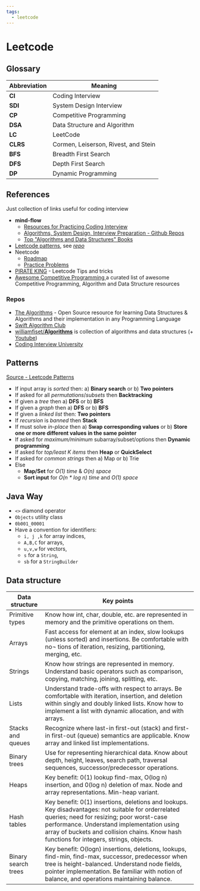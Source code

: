 ```yaml
---
tags:
  - leetcode
---
```


# Leetcode

## Glossary

Abbreviation | Meaning |
-|-
**CI**  | Coding Interview
**SDI** | System Design Interview
**CP**  | Competitive Programming  
**DSA** | Data Structure and Algorithm  
**LC**  | LeetCode  
**CLRS** | Cormen, Leiserson, Rivest, and Stein  
**BFS** | Breadth First Search  
**DFS** | Depth First Search  
**DP**  | Dynamic Programming

## References

Just collection of links useful for coding interview

- **mind-flow**
  - [Resources for Practicing Coding Interview](../../blog/2018/2018-12-28-tech-interview-coding-prep-res.md)
  - [Algorithms, System Design, Interview Preparation - Github Repos](../../blog/2019/2019-01-17-algorithms-system-design-interview-preparation.md)
  - [Top "Algorithms and Data Structures" Books](../../blog/2019/2019-01-13-alg-and-ds-books.md)
- [Leetcode patterns](https://seanprashad.com/leetcode-patterns/), see [*repo*](https://github.com/seanprashad/leetcode-patterns)
- Neetcode
  - [Roadmap](https://neetcode.io/roadmap)
  - [Practice Problems](https://neetcode.io/practice)
- [PIRATE KING](https://www.piratekingdom.com/) - Leetcode Tips and tricks
- [Awesome Competitive Programming ](https://github.com/lnishan/awesome-competitive-programming) a curated list of awesome Competitive Programming, Algorithm and Data Structure resources

### Repos

- [The Algorithms](https://github.com/TheAlgorithms) - Open Source resource for learning Data Structures & Algorithms and their implementation in any Programming Language
- [Swift Algorithm Club](https://github.com/raywenderlich/swift-algorithm-club)
- [williamfiset/**Algorithms**](https://github.com/williamfiset/Algorithms) is collection of algorithms and data structures (+ [Youtube](https://www.youtube.com/@WilliamFiset-videos))
- [Coding Interview University](https://github.com/jwasham/coding-interview-university)

## Patterns

[Source - Leetcode Patterns](https://seanprashad.com/leetcode-patterns/)

- If input array is *sorted* then: a) **Binary search** or b) **Two pointers**
- If asked for all *permutations*/*subsets* then **Backtracking**
- If given a *tree* then a) **DFS** or b) **BFS**
- If given a *graph* then a) **DFS** or b) **BFS**
- If given a *linked list* then: **Two pointers**
- If *recursion* is *banned* then **Stack**
- If must solve *in-place* then a) **Swap corresponding values** or b) **Store one or more different values in the same pointer**
- If asked for *maximum/minimum* subarray/subset/options then **Dynamic programming**
- If asked for *top/least K items* then **Heap** or **QuickSelect**
- If asked for *common strings* then a) Map or b) Trie
- Else
  - **Map/Set** for *O(1) time* & *O(n) space*
  - **Sort input** for *O(n * log n) time* and *O(1) space*

## Java Way

- `<>` diamond operator
- `Objects` utility class 
- `0b001_00001`
- Have a convention for identifiers:
	- `i, j ,k` for array indices, 
	- `A,B,C` for arrays, 
	- `u,v,w` for vectors, 
	- `s` for a `String`, 
	- `sb` for a `StringBuilder`

## Data structure

| Data structure | Key points |
|----|---|
| Primitive types | Know how int, char, double, etc. are represented in memory and the primitive operations on them.|
| Arrays  | Fast access for element at an index, slow lookups (unless sorted) and insertions. Be comfortable with no¬ tions of iteration, resizing, partitioning, merging, etc.|
| Strings | Know how strings are represented in memory. Understand basic operators such as comparison, copying, matching, joining, splitting, etc.|
| Lists | Understand trade-offs with respect to arrays. Be comfortable with iteration, insertion, and deletion within singly and doubly linked lists. Know how to implement a list with dynamic allocation, and with arrays.|
| Stacks and queues | Recognize where last-in first-out (stack) and first-in first-out (queue) semantics are applicable. Know array and linked list implementations.|
| Binary trees | Use for representing hierarchical data. Know about depth, height, leaves, search path, traversal sequences, successor/predecessor operations.|
| Heaps | Key benefit: 0(1) lookup find-max, O(log n) insertion, and 0(log n) deletion of max. Node and array representations. Min-heap variant.|
| Hash tables | Key benefit: 0(1) insertions, deletions and lookups. Key disadvantages: not suitable for orderrelated queries; need for resizing; poor worst-case performance. Understand implementation using array of buckets and collision chains. Know hash functions for integers, strings, objects.|
| Binary search trees | Key benefit: O(logn) insertions, deletions, lookups, find-min, find-max, successor, predecessor when tree is height-balanced. Understand node fields, pointer implementation. Be familiar with notion of balance, and operations maintaining balance.|
